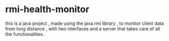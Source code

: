 # rmi-health-monitor
 this is a java project , made using the  java.rmi library ,  to monitor client data  from long distance ,  with two interfaces and a server that takes care of all the functionalities.
